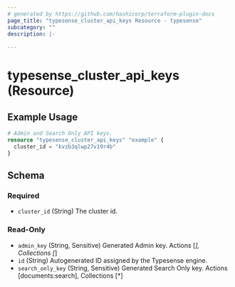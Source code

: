 ```yaml
---
# generated by https://github.com/hashicorp/terraform-plugin-docs
page_title: "typesense_cluster_api_keys Resource - typesense"
subcategory: ""
description: |-
  
---
```


# typesense_cluster_api_keys (Resource)



## Example Usage

```terraform
# Admin and Search Only API keys.
resource "typesense_cluster_api_keys" "example" {
  cluster_id = "kvzb3qlwp27v19r4b"
}
```

<!-- schema generated by tfplugindocs -->
## Schema

### Required

- `cluster_id` (String) The cluster id.

### Read-Only

- `admin_key` (String, Sensitive) Generated Admin key. Actions [*], Collections [*]
- `id` (String) Autogenerated ID assigned by the Typesense engine.
- `search_only_key` (String, Sensitive) Generated Search Only key. Actions [documents:search], Collections [*]


